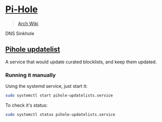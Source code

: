 # [Pi-Hole](https://pi-hole.net/)

> [Arch Wiki](https://wiki.archlinux.org/title/Pi-hole)

DNS Sinkhole

## [Pihole updatelist](https://github.com/jacklul/pihole-updatelists)

A service that would update curated blocklists, and keep them updated.

### Running it manually

Using the systemd service, just start it:

```sh
sudo systemctl start pihole-updatelists.service
```

To check it's status:

```sh
sudo systemctl status pihole-updatelists.service
```
